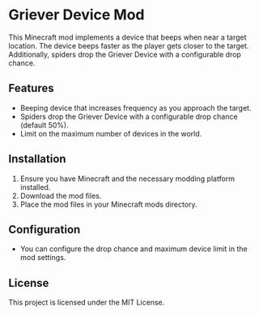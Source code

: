 # Griever Device Mod

This Minecraft mod implements a device that beeps when near a target location. The device beeps faster as the player gets closer to the target. Additionally, spiders drop the Griever Device with a configurable drop chance.

## Features

- Beeping device that increases frequency as you approach the target.
- Spiders drop the Griever Device with a configurable drop chance (default 50%).
- Limit on the maximum number of devices in the world.

## Installation

1. Ensure you have Minecraft and the necessary modding platform installed.
2. Download the mod files.
3. Place the mod files in your Minecraft mods directory.

## Configuration

- You can configure the drop chance and maximum device limit in the mod settings.

## License

This project is licensed under the MIT License.
